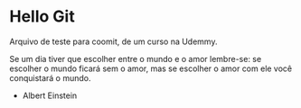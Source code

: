 # Hello Git

Arquivo de teste para coomit, de um curso na Udemmy.

Se um dia tiver que escolher entre o mundo e o amor lembre-se: se escolher o mundo ficará sem o amor, mas se escolher o amor com ele você conquistará o mundo.

- Albert Einstein
